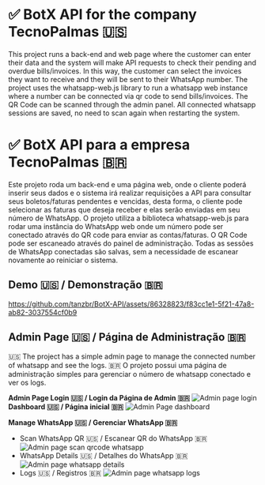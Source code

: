 
# ✅ BotX API for the company TecnoPalmas 🇺🇸 
This project runs a back-end and web page where the customer can enter their data and the system will make API requests to check their pending and overdue bills/invoices. In this way, the customer can select the invoices they want to receive and they will be sent to their WhatsApp number.
The project uses the whatsapp-web.js library to run a whatsapp web instance where a number can be connected via qr code to send bills/invoices. The QR Code can be scanned through the admin panel. All connected whatsapp sessions are saved, no need to scan again when restarting the system.

# ✅ BotX API para a empresa TecnoPalmas 🇧🇷 
Este projeto roda um back-end e uma página web, onde o cliente poderá inserir seus dados e o sistema irá realizar requisições a API para consultar seus boletos/faturas pendentes e vencidas, desta forma, o cliente pode selecionar as faturas que deseja receber e elas serão enviadas em seu número de WhatsApp.
O projeto utiliza a biblioteca whatsapp-web.js para rodar uma instância do WhatsApp web onde um número pode ser conectado através do QR code para enviar as contas/faturas. O QR Code pode ser escaneado através do painel de administração. Todas as sessões de WhatsApp conectadas são salvas, sem a necessidade de escanear novamente ao reiniciar o sistema.


## Demo 🇺🇸  / Demonstração 🇧🇷

https://github.com/tanzbr/BotX-API/assets/86328823/f83cc1e1-5f21-47a8-ab82-3037554cf0b9


## Admin Page 🇺🇸  / Página de Administração 🇧🇷
 🇺🇸  The project has a simple admin page to manage the connected number of whatsapp and see the logs.
🇧🇷 O projeto possui uma página de administração simples para gerenciar o número de whatsapp conectado e ver os logs.

**Admin Page Login 🇺🇸 / Login da Página de Admin 🇧🇷**
![Admin page login](https://i.imgur.com/W6h2DeI.png)
**Dashboard 🇺🇸 / Página inicial 🇧🇷**
![Admin Page dashboard](https://i.imgur.com/wVMkS2Z.png)

**Manage WhatsApp 🇺🇸 / Gerenciar WhatsApp 🇧🇷**

 - Scan WhatsApp QR 🇺🇸 / Escanear QR do WhatsApp 🇧🇷
![Admin page scan qrcode whatsapp](https://i.imgur.com/Z9LxQHO.png)
 - WhatsApp Details 🇺🇸 / Detalhes do WhatsApp 🇧🇷
 ![Admin page whatsapp details](https://i.imgur.com/fuD83BK.png)
 - Logs 🇺🇸 / Registros 🇧🇷
 ![Admin page whatsapp logs](https://i.imgur.com/uqjkby5.png)
